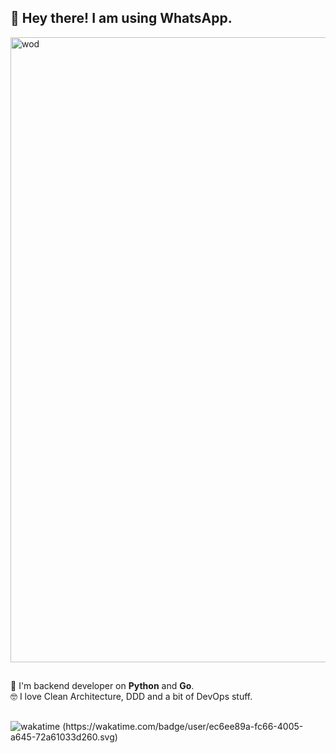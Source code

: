 ## 👋 Hey there! I am using WhatsApp.

<img width="1000" alt="wod" src="">

##
🗿 I'm backend developer on **Python** and **Go**.\
🤓 I love Clean Architecture, DDD and a bit of DevOps stuff.
##

![wakatime (https://wakatime.com/badge/user/ec6ee89a-fc66-4005-a645-72a61033d260.svg)](https://wakatime.com/@ec6ee89a-fc66-4005-a645-72a61033d260)
